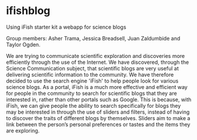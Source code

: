 ifishblog
=========

Using iFish starter kit a webapp for science blogs




Group members: Asher Trama, Jessica Breadsell, Juan Zaldumbide and Taylor Ogden.                                  

We are trying to communicate scientific exploration and discoveries more efficiently through the use of the Internet. We have discovered, through the Science Communication subject, that scientific blogs are very useful at delivering scientific information to the community.  We have therefore decided to use the search engine 'iFish' to help people look for various science blogs.  As a portal, iFish is a much more effective and efficient way for people in the community to search for scientific blogs that they are interested in, rather than other portals such as Google. This is because, with iFish, we can give people the ability to search specifically for blogs they may be interested in through the use of sliders and filters, instead of having to discover the traits of different blogs by themselves. Sliders aim to make a link between the person’s personal preferences or tastes and the items they are exploring. 